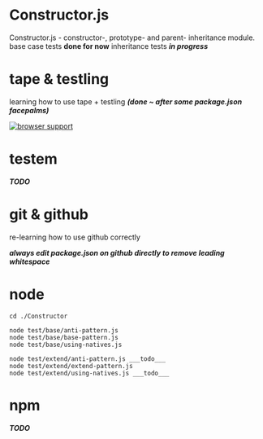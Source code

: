 ﻿Constructor.js
=====================

Constructor.js - constructor-, prototype- and parent- inheritance module. 
base case tests __done for now__
inheritance tests ___in progress___

tape & testling
===============

learning how to use tape + testling ___(done ~ after some package.json facepalms)___

[![browser support](http://ci.testling.com/dfkaye/Constructor.png)](http://ci.testling.com/dfkaye/Constructor)
 
testem
======

___TODO___

git & github
============

re-learning how to use github correctly  

___always edit package.json on github directly to remove leading whitespace___

node
====

    cd ./Constructor
  
    node test/base/anti-pattern.js
    node test/base/base-pattern.js
    node test/base/using-natives.js
    
    node test/extend/anti-pattern.js ___todo___
    node test/extend/extend-pattern.js
    node test/extend/using-natives.js ___todo___


npm
============

___TODO___